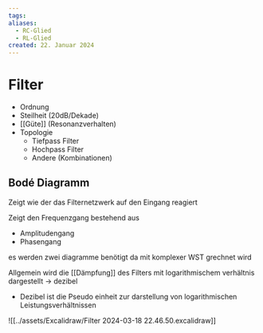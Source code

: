 ```yaml
---
tags: 
aliases:
  - RC-Glied
  - RL-Glied
created: 22. Januar 2024
---
```


# Filter

- Ordnung
- Steilheit (20dB/Dekade)
- [[Güte]] (Resonanzverhalten)
- Topologie
  - Tiefpass Filter
  - Hochpass Filter
  - Andere (Kombinationen)

## Bodé Diagramm

Zeigt wie der das Filternetzwerk auf den Eingang reagiert

Zeigt den Frequenzgang bestehend aus
- Amplitudengang
- Phasengang

es werden zwei diagramme benötigt da mit komplexer WST grechnet wird

Allgemein wird die [[Dämpfung]] des Filters mit logarithmischem verhältnis dargestellt -> dezibel
- Dezibel ist die Pseudo einheit zur darstellung von logarithmischen Leistungsverhältnissen

![[../assets/Excalidraw/Filter 2024-03-18 22.46.50.excalidraw]]
